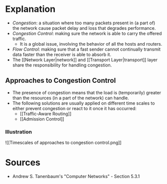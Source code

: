 # Explanation
- *Congestion*: a situation where too many packets present in (a part of) the network cause packet delay and loss that degrades performance.
- *Congestion Control*: making sure the network is able to carry the offered traffic.
	- It is a global issue, involving the behavior of all the hosts and routers.
- *Flow Control*: making sure that a fast sender cannot continually transmit data faster than the receiver is able to absorb it.
- The [[Network Layer|network]] and [[Transport Layer|transport]] layer share the responsibility for handling congestion.

## Approaches to Congestion Control
- The presence of congestion means that the load is (temporarily) greater than the resources (in a part of the network) can handle.
- The following solutions are usually applied on different time scales to either prevent congestion or react to it once it has occurred:
	- [[Traffic-Aware Routing]]
	- [[Admission Control]]

### Illustration
![[Timescales of approaches to congestion control.png]]

# Sources
- Andrew S. Tanenbaum's "Computer Networks" - Section 5.3.1
